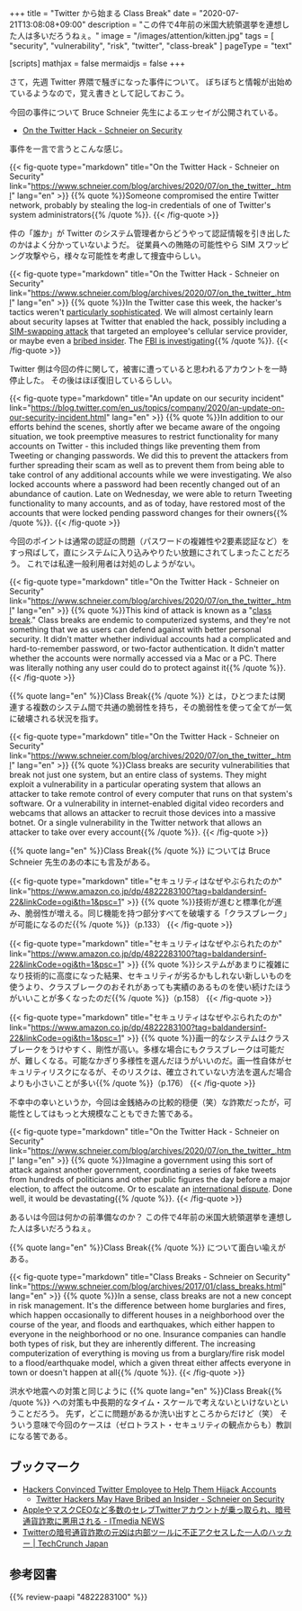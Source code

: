 +++
title = "Twitter から始まる Class Break"
date =  "2020-07-21T13:08:08+09:00"
description = "この件で4年前の米国大統領選挙を連想した人は多いだろうねぇ。"
image = "/images/attention/kitten.jpg"
tags  = [ "security", "vulnerability", "risk", "twitter", "class-break" ]
pageType = "text"

[scripts]
  mathjax = false
  mermaidjs = false
+++

さて，先週 Twitter 界隈で騒ぎになった事件について。
ぼちぼちと情報が出始めているようなので，覚え書きとして記しておこう。

今回の事件について Bruce Schneier 先生によるエッセイが公開されている。

- [On the Twitter Hack - Schneier on Security](https://www.schneier.com/blog/archives/2020/07/on_the_twitter_.html)

事件を一言で言うとこんな感じ。

{{< fig-quote type="markdown" title="On the Twitter Hack - Schneier on Security" link="https://www.schneier.com/blog/archives/2020/07/on_the_twitter_.html" lang="en" >}}
{{% quote %}}Someone compromised the entire Twitter network, probably by stealing the log-in credentials of one of Twitter's system administrators{{% /quote %}}.
{{< /fig-quote >}}

件の「誰か」が Twitter のシステム管理者からどうやって認証情報を引き出したのかはよく分かっていないようだ。
従業員への賄賂の可能性やら SIM スワッピング攻撃やら，様々な可能性を考慮して捜査中らしい。

{{< fig-quote type="markdown" title="On the Twitter Hack - Schneier on Security" link="https://www.schneier.com/blog/archives/2020/07/on_the_twitter_.html" lang="en" >}}
{{% quote %}}In the Twitter case this week, the hacker's tactics weren't [particularly sophisticated](https://twitter.com/TwitterSupport/status/1283591846464233474). We will almost certainly learn about security lapses at Twitter that enabled the hack, possibly including a [SIM-swapping attack](https://krebsonsecurity.com/2020/07/whos-behind-wednesdays-epic-twitter-hack/) that targeted an employee's cellular service provider, or maybe even a [bribed insider](https://www.vice.com/en_us/article/jgxd3d/twitter-insider-access-panel-account-hacks-biden-uber-bezos). The [FBI is investigating](https://www.washingtonpost.com/technology/2020/07/16/twitter-security-breach-response/){{% /quote %}}.
{{< /fig-quote >}}

Twitter 側は今回の件に関して，被害に遭っていると思われるアカウントを一時停止した。
その後はほぼ復旧しているらしい。

{{< fig-quote type="markdown" title="An update on our security incident" link="https://blog.twitter.com/en_us/topics/company/2020/an-update-on-our-security-incident.html" lang="en" >}}
{{% quote %}}In addition to our efforts behind the scenes, shortly after we became aware of the ongoing situation, we took preemptive measures to restrict functionality for many accounts on Twitter - this included things like preventing them from Tweeting or changing passwords. We did this to prevent the attackers from further spreading their scam as well as to prevent them from being able to take control of any additional accounts while we were investigating. We also locked accounts where a password had been recently changed out of an abundance of caution. Late on Wednesday, we were able to return Tweeting functionality to many accounts, and as of today, have restored most of the accounts that were locked pending password changes for their owners{{% /quote %}}.
{{< /fig-quote >}}

今回のポイントは通常の認証の問題（パスワードの複雑性や2要素認証など）をすっ飛ばして，直にシステムに入り込みやりたい放題にされてしまったことだろう。
これでは私達一般利用者は対処のしようがない。

{{< fig-quote type="markdown" title="On the Twitter Hack - Schneier on Security" link="https://www.schneier.com/blog/archives/2020/07/on_the_twitter_.html" lang="en" >}}
{{% quote %}}This kind of attack is known as a "[class break](https://www.schneier.com/blog/archives/2017/01/class_breaks.html)." Class breaks are endemic to computerized systems, and they're not something that we as users can defend against with better personal security. It didn't matter whether individual accounts had a complicated and hard-to-remember password, or two-factor authentication. It didn't matter whether the accounts were normally accessed via a Mac or a PC. There was literally nothing any user could do to protect against it{{% /quote %}}.
{{< /fig-quote >}}

{{% quote lang="en" %}}Class Break{{% /quote %}} とは，ひとつまたは関連する複数のシステム間で共通の脆弱性を持ち，その脆弱性を使って全てが一気に破壊される状況を指す。

{{< fig-quote type="markdown" title="On the Twitter Hack - Schneier on Security" link="https://www.schneier.com/blog/archives/2020/07/on_the_twitter_.html" lang="en" >}}
{{% quote %}}Class breaks are security vulnerabilities that break not just one system, but an entire class of systems. They might exploit a vulnerability in a particular operating system that allows an attacker to take remote control of every computer that runs on that system's software. Or a vulnerability in internet-enabled digital video recorders and webcams that allows an attacker to recruit those devices into a massive botnet. Or a single vulnerability in the Twitter network that allows an attacker to take over every account{{% /quote %}}.
{{< /fig-quote >}}

{{% quote lang="en" %}}Class Break{{% /quote %}} については Bruce Schneier 先生のあの本にも言及がある。

{{< fig-quote type="markdown" title="セキュリティはなぜやぶられたのか" link="https://www.amazon.co.jp/dp/4822283100?tag=baldandersinf-22&linkCode=ogi&th=1&psc=1" >}}
{{% quote %}}技術が進むと標準化が進み、脆弱性が増える。同じ機能を持つ部分すべてを破壊する「クラスブレーク」が可能になるのだ{{% /quote %}}（p.133）
{{< /fig-quote >}}

{{< fig-quote type="markdown" title="セキュリティはなぜやぶられたのか" link="https://www.amazon.co.jp/dp/4822283100?tag=baldandersinf-22&linkCode=ogi&th=1&psc=1" >}}
{{% quote %}}システムがあまりに複雑になり技術的に高度になった結果、セキュリティが劣るかもしれない新しいものを使うより、クラスブレークのおそれがあっても実績のあるものを使い続けたほうがいいことが多くなったのだ{{% /quote %}}（p.158）
{{< /fig-quote >}}

{{< fig-quote type="markdown" title="セキュリティはなぜやぶられたのか" link="https://www.amazon.co.jp/dp/4822283100?tag=baldandersinf-22&linkCode=ogi&th=1&psc=1" >}}
{{% quote %}}画一的なシステムはクラスブレークをうけやすく、剛性が高い。多様な場合にもクラスブレークは可能だが、難しくなる。可能なかぎり多様性を選んだほうがいいのだ。画一性自体がセキュリティリスクになるが、そのリスクは、確立されていない方法を選んだ場合よりも小さいことが多い{{% /quote %}}（p.176）
{{< /fig-quote >}}

不幸中の幸いというか，今回は金銭絡みの比較的穏便（笑）な詐欺だったが，可能性としてはもっと大規模なこともできた筈である。

{{< fig-quote type="markdown" title="On the Twitter Hack - Schneier on Security" link="https://www.schneier.com/blog/archives/2020/07/on_the_twitter_.html" lang="en" >}}
{{% quote %}}Imagine a government using this sort of attack against another government, coordinating a series of fake tweets from hundreds of politicians and other public figures the day before a major election, to affect the outcome. Or to escalate an [international dispute](https://onezero.medium.com/twitter-security-flaws-pose-a-unique-threat-to-nuclear-diplomacy-experts-say-b509e0eb2aad). Done well, it would be devastating{{% /quote %}}.
{{< /fig-quote >}}

あるいは今回は何かの前準備なのか？ この件で4年前の米国大統領選挙を連想した人は多いだろうねぇ。

{{% quote lang="en" %}}Class Break{{% /quote %}} について面白い喩えがある。

{{< fig-quote type="markdown" title="Class Breaks - Schneier on Security" link="https://www.schneier.com/blog/archives/2017/01/class_breaks.html" lang="en" >}}
{{% quote %}}In a sense, class breaks are not a new concept in risk management. It's the difference between home burglaries and fires, which happen occasionally to different houses in a neighborhood over the course of the year, and floods and earthquakes, which either happen to everyone in the neighborhood or no one. Insurance companies can handle both types of risk, but they are inherently different. The increasing computerization of everything is moving us from a burglary/fire risk model to a flood/earthquake model, which a given threat either affects everyone in town or doesn't happen at all{{% /quote %}}.
{{< /fig-quote >}}

洪水や地震への対策と同じように {{% quote lang="en" %}}Class Break{{% /quote %}} への対策も中長期的なタイム・スケールで考えないといけないということだろう。
先ず，どこに問題があるか洗い出すところからだけど（笑） そういう意味で今回のケースは（ゼロトラスト・セキュリティの観点からも）教訓になる筈である。

## ブックマーク

- [Hackers Convinced Twitter Employee to Help Them Hijack Accounts](https://www.vice.com/en_us/article/jgxd3d/twitter-insider-access-panel-account-hacks-biden-uber-bezos)
    - [Twitter Hackers May Have Bribed an Insider - Schneier on Security](https://www.schneier.com/blog/archives/2020/07/twitter_hackers.html)
- [AppleやマスクCEOなど多数のセレブTwitterアカウントが乗っ取られ、暗号通貨詐欺に悪用される - ITmedia NEWS](https://www.itmedia.co.jp/news/articles/2007/16/news054.html)
- [Twitterの暗号通貨詐欺の元凶は内部ツールに不正アクセスした一人のハッカー  |  TechCrunch Japan](https://jp.techcrunch.com/2020/07/16/2020-07-15-twitter-hacker-admin-scam/)

## 参考図書

{{% review-paapi "4822283100" %}} <!-- セキュリティはなぜやぶられたのか -->
